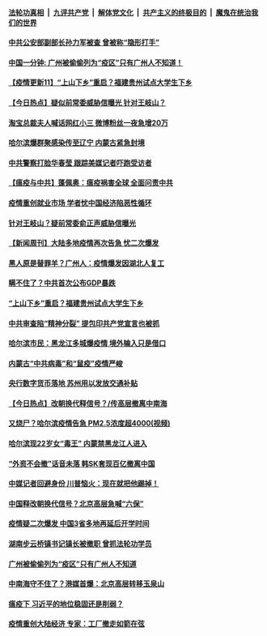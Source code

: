 ####  [法轮功真相](../../../../basic/blob/master/README.md?t=04200101) &nbsp;|&nbsp; [九评共产党](../../../../9ping.md/blob/master/README.md?t=04200101) &nbsp;|&nbsp; [解体党文化](../../../../jtdwh.md/blob/master/README.md?t=04200101)  &nbsp;|&nbsp; [共产主义的终极目的](../../../../gczydzjmd.md/blob/master/README.md?t=04200101) &nbsp;|&nbsp; [魔鬼在统治我们的世界](../../../../mgztzwmdsj.md/blob/master/README.md?t=04200101) 

#### [中共公安部副部长孙力军被查 曾被称“隐形打手”](../pages/prog204/a102826758.md?t=04200101) 

#### [中国一分钟: 广州被偷偷列为“疫区”只有广州人不知道！](../pages/prog204/a102826735.md?t=04200101) 

#### [【疫情更新11】“上山下乡”重启？福建贵州试点大学生下乡](../pages/prog204/a102821787.md?t=04200101) 

#### [【今日热点】疑似前常委威胁信曝光 针对王岐山？](../pages/prog204/a102826696.md?t=04200101) 

#### [淘宝总裁夫人喊话网红小三 微博粉丝一夜急增20万](../pages/prog204/a102826614.md?t=04200101) 

#### [哈尔滨爆群聚感染传至辽宁 内蒙古紧急封境](../pages/prog204/a102826608.md?t=04200101) 

#### [中共警察打脸华春莹 跟踪美媒记者吓跑受访者](../pages/prog204/a102826584.md?t=04200101) 

#### [【瘟疫与中共】蓬佩奥：瘟疫祸害全球 全面问责中共](../pages/prog204/a102826558.md?t=04200101) 

#### [疫情重创就业市场 学者忧中国经济陷恶性循环](../pages/prog204/a102826540.md?t=04200101) 

#### [针对王岐山？疑前常委俞正声威胁信曝光](../pages/prog204/a102826157.md?t=04200101) 

#### [【新闻周刊】大陆多地疫情再次告急 忧二次爆发](../pages/prog204/a102826456.md?t=04200101) 

#### [黑人原是替罪羊？广州人：疫情爆发因湖北人复工](../pages/prog204/a102826420.md?t=04200101) 

#### [瞒不住了？中共首次公布GDP暴跌](../pages/prog204/a102826393.md?t=04200101) 

#### [“上山下乡”重启？福建贵州试点大学生下乡](../pages/prog204/a102826380.md?t=04200101) 

#### [中共审查陷“精神分裂” 提包印共产党宣言也被抓](../pages/prog204/a102826335.md?t=04200101) 

#### [哈尔滨市民：黑龙江多城爆疫情 境外输入只是借口](../pages/prog204/a102826227.md?t=04200101) 

#### [内蒙古“中共病毒”和“鼠疫”疫情严峻](../pages/prog204/a102826251.md?t=04200101) 

#### [央行数字货币落地 苏州用以发放交通补贴](../pages/prog204/a102826185.md?t=04200101) 

#### [【今日热点】改朝换代释信号？/传高层撤离中南海](../pages/prog204/a102826065.md?t=04200101) 

#### [又烧尸？哈尔滨疫情告急 PM2.5浓度超4000(视频)](../pages/prog204/a102826096.md?t=04200101) 

#### [哈尔滨现22岁女“毒王” 内蒙禁黑龙江人进入](../pages/prog204/a102826040.md?t=04200101) 

#### [“外资不会撤”话音未落 韩SK套现百亿撤离中国](../pages/prog204/a102826036.md?t=04200101) 

#### [中媒记者回避身份 川普恼火：现在就把他踢掉！](../pages/prog204/a102826005.md?t=04200101) 

#### [中国释改朝换代信号？北京高层急喊“六保”](../pages/prog204/a102825981.md?t=04200101) 

#### [疫情疑二次爆发 中国3省多地再延后开学时间](../pages/prog204/a102825903.md?t=04200101) 

#### [湖南步云桥镇书记镇长被撤职 曾抓法轮功学员](../pages/prog204/a102825980.md?t=04200101) 

#### [广州被偷偷列为“疫区”只有广州人不知道](../pages/prog204/a102825935.md?t=04200101) 

#### [中南海守不住了？港媒首爆：北京高层转移玉泉山](../pages/prog204/a102825887.md?t=04200101) 

#### [瘟疫下 习近平的地位稳固还是削弱？](../pages/prog204/a102825851.md?t=04200101) 

#### [疫情重创大陆经济  专家：工厂撤走如箭在弦](../pages/prog204/a102825609.md?t=04200101) 


